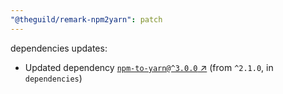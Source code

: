 ```yaml
---
"@theguild/remark-npm2yarn": patch
---
```

dependencies updates:
  - Updated dependency [`npm-to-yarn@^3.0.0` ↗︎](https://www.npmjs.com/package/npm-to-yarn/v/3.0.0) (from `^2.1.0`, in `dependencies`)
